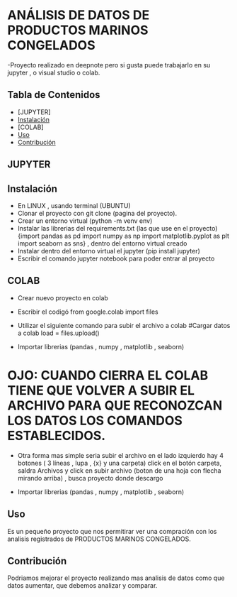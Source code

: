 # ANÁLISIS DE DATOS DE PRODUCTOS MARINOS CONGELADOS 

-Proyecto realizado en deepnote pero si gusta puede trabajarlo en su jupyter , o visual studio o colab.

## Tabla de Contenidos
- [JUPYTER]
- [Instalación](#instalación)
- [COLAB]
- [Uso](#uso)
- [Contribución](#contribución)

## JUPYTER
## Instalación

- En LINUX , usando terminal (UBUNTU)
- Clonar el proyecto con git clone (pagina del proyecto).
- Crear un entorno virtual (python -m venv env) 
- Instalar las librerias del requirements.txt (las que use en el proyecto) 
{import pandas as pd
import numpy as np
import matplotlib.pyplot as plt
import seaborn as sns} , dentro del entorno virtual creado
- Instalar dentro del entorno virtual el jupyter (pip install jupyter)
- Escribir el comando jupyter notebook para poder entrar al proyecto 

## COLAB

- Crear nuevo proyecto en colab
- Escribir el codigó from google.colab import files
- Utilizar el siguiente comando para subir el archivo a colab
#Cargar datos a colab
load = files.upload()

- Importar librerias (pandas , numpy , matplotlib , seaborn)

# OJO: CUANDO CIERRA EL COLAB TIENE QUE VOLVER A SUBIR EL ARCHIVO PARA QUE RECONOZCAN LOS DATOS LOS COMANDOS ESTABLECIDOS.

- Otra forma mas simple seria subir el archivo en el lado izquierdo hay 4 botones ( 3 líneas , lupa , {x} y una carpeta) click en el botón carpeta, saldra Archivos y click en subir archivo (boton de una hoja con flecha mirando arriba)  , busca proyecto donde descargo

- Importar librerias (pandas , numpy , matplotlib , seaborn)

## Uso

Es un pequeño proyecto que nos permitirar ver una compración con los analisis registrados de PRODUCTOS MARINOS CONGELADOS.

## Contribución

Podriamos mejorar el proyecto realizando mas analisis de datos como que datos aumentar, que debemos analizar y comparar.